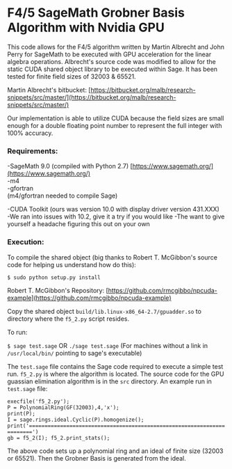 # F4/5 SageMath Grobner Basis Algorithm with Nvidia GPU

This code allows for the F4/5 algorithm written by Martin Albrecht and John Perry for SageMath to be executed with GPU acceleration for the linear algebra operations. Albrecht's source code was modified to allow for the static CUDA shared object library to be executed within Sage. It has been tested for finite field sizes of 32003 & 65521.

Martin Albrecht's bitbucket: [https://bitbucket.org/malb/research-snippets/src/master/](https://bitbucket.org/malb/research-snippets/src/master/)

Our implementation is able to utilize CUDA because the field sizes are small enough for a double floating point number to represent the full integer with 100% accuracy.

### Requirements:
-SageMath 9.0 (compiled with Python 2.7) [https://www.sagemath.org/](https://www.sagemath.org/)<br/>
    -m4<br/>
    -gfortran<br/>
    (m4/gfortran needed to compile Sage)

-CUDA Toolkit (ours was version 10.0 with display driver version 431.XXX)<br/>
    -We ran into issues with 10.2, give it a try if you would like
-The want to give yourself a headache figuring this out on your own

### Execution:
To compile the shared object (big thanks to Robert T. McGibbon's source code for helping us understand how do this):

`$ sudo python setup.py install`

Robert T. McGibbon's Repository: [https://github.com/rmcgibbo/npcuda-example](https://github.com/rmcgibbo/npcuda-example)

Copy the shared object `build/lib.linux-x86_64-2.7/gpuadder.so` to directory where the `f5_2.py` script resides.

To run:

`$ sage test.sage` OR `./sage test.sage` (For machines without a link in `/usr/local/bin/` pointing to sage's executable)

The `test.sage` file contains the Sage code required to execute a simple test run. `f5_2.py` is where the algorithm is located. The source code for the GPU guassian elimination algorithm is in the `src` directory. An example run in `test.sage` file:

`execfile('f5_2.py');`<br/>
`P = PolynomialRing(GF(32003),4,'x');`<br/>
`print(P);`<br/>
`I = sage.rings.ideal.Cyclic(P).homogenize();`<br/>
`print('=======================================================================')`<br/>
`gb = f5_2(I); f5_2.print_stats();`

The above code sets up a polynomial ring and an ideal of finite size (32003 or 65521). Then the Grobner Basis is generated from the ideal.
